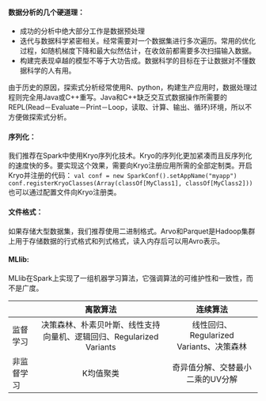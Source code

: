 


#### 数据分析的几个硬道理：
* 成功的分析中绝大部分工作是数据预处理
* 迭代与数据科学紧密相关。经常需要对一个数据集进行多次遍历。常用的优化过程，如随机梯度下降和最大似然估计，在收敛前都需要多次扫描输入数据。
* 构建完表现卓越的模型不等于大功告成。数据科学的目标在于让数据对不懂数据科学的人有用。

由于历史的原因，探索式分析经常使用R、python，构建生产应用时，数据处理过程则完全用Java或C++重写。Java和C++缺乏交互式数据操作所需要的REPL(Read－Evaluate－Print－Loop，读取、计算、输出、循环)环境，所以不方便做探索式分析。


#### 序列化：
我们推荐在Spark中使用Kryo序列化技术。Kryo的序列化更加紧凑而且反序列化的速度快的多。要实现这个效果，需要向Kryo注册应用所需的全部定制类。开启Kryo并注册的代码：
 `val conf = new SparkConf().setAppName("myapp")`
 `conf.registerKryoClasses(Array(classOf[MyClass1], classOf[MyClass2]))`
也可以通过配置文件向Kryo注册类。

#### 文件格式：
如果存储大型数据集，我们推荐使用二进制格式。Arvo和Parquet是Hadoop集群上用于存储数据的行式格式和列式格式，读入内存后可以用Avro表示。

#### MLlib:
MLlib在Spark上实现了一组机器学习算法，它强调算法的可维护性和一致性，而不是广度。

|   | 离散算法 | 连续算法 |
| ----- | :------: | :-------: |
| 监督学习 | 决策森林、朴素贝叶斯、线性支持向量机、逻辑回归、Regularized Variants|线性回归、Regularized Variants、决策森林 |
| 非监督学习 | K均值聚类 | 奇异值分解、交替最小二乘的UV分解 |

